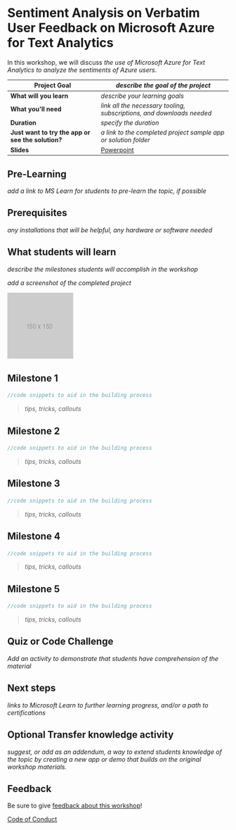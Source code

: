 # Sentiment Analysis on Verbatim User Feedback on Microsoft Azure for Text Analytics

In this workshop, we will discuss *the use of Microsoft Azure for Text Analytics to analyze the sentiments of Azure users*.

| **Project Goal**              | *describe the goal of the project*                                    |
| ----------------------------- | --------------------------------------------------------------------- |
| **What will you learn**       | *describe your learning goals*                                        |
| **What you'll need**          | *link all the necessary tooling, subscriptions, and downloads needed* |
| **Duration**                  | *specify the duration*                                                                |
| **Just want to try the app or see the solution?** | *a link to the completed project sample app or solution folder*                          |
| **Slides** | [Powerpoint](slides.pptx)                          |

## Pre-Learning

*add a link to MS Learn for students to pre-learn the topic, if possible*

## Prerequisites

*any installations that will be helpful, any hardware or software needed*

## What students will learn

*describe the milestones students will accomplish in the workshop*

*add a screenshot of the completed project*

![image of completed project](images/placeholder.png)

## Milestone 1

```javascript
//code snippets to aid in the building process
```

> *tips, tricks, callouts*

## Milestone 2

```javascript
//code snippets to aid in the building process
```

> *tips, tricks, callouts*

## Milestone 3

```javascript
//code snippets to aid in the building process
```

> *tips, tricks, callouts*

## Milestone 4

```javascript
//code snippets to aid in the building process
```

> *tips, tricks, callouts*

## Milestone 5

```javascript
//code snippets to aid in the building process
```

> *tips, tricks, callouts*

## Quiz or Code Challenge

*Add an activity to demonstrate that students have comprehension of the material*

## Next steps

*links to Microsoft Learn to further learning progress, and/or a path to certifications*

## Optional Transfer knowledge activity

*suggest, or add as an addendum, a way to extend students knowledge of the topic by creating a new app or demo that builds on the original workshop materials.*

## Feedback

Be sure to give [feedback about this workshop](https://forms.office.com/r/MdhJWMZthR)!

[Code of Conduct](CODE_OF_CONDUCT.md)

